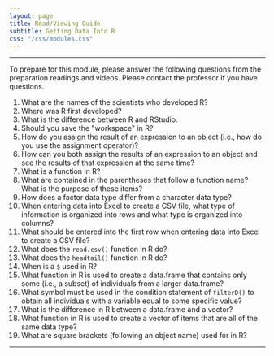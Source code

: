 ```yaml
---
layout: page
title: Read/Viewing Guide
subtitle: Getting Data Into R
css: "/css/modules.css"
---
```


----

<div class="alert alert-warning">
To prepare for this module, please answer the following questions from the preparation readings and videos. Please contact the professor if you have questions.
</div>

1. What are the names of the scientists who developed R?
1. Where was R first developed?
1. What is the difference between R and RStudio.
1. Should you save the "workspace" in R?
1. How do you assign the result of an expression to an object (i.e., how do you use the assignment operator)?
1. How can you both assign the results of an expression to an object and see the results of that expression at the same time?
1. What is a function in R?
1. What are contained in the parentheses that follow a function name? What is the purpose of these items?
1. How does a factor data type differ from a character data type?
1. When entering data into Excel to create a CSV file, what type of information is organized into rows and what type is organized into columns?
1. What should be entered into the first row when entering data into Excel to create a CSV file?
1. What does the `read.csv()` function in R do?
1. What does the `headtail()` function in R do?
1. When is a `$` used in R?
1. What function in R is used to create a data.frame that contains only some (i.e., a subset) of individuals from a larger data.frame?
1. What symbol must be used in the condition statement of `filterD()` to obtain all individuals with a variable equal to some specific value?
1. What is the difference in R between a data.frame and a vector?
1. What function in R is used to create a vector of items that are all of the same data type?
1. What are square brackets (following an object name) used for in R?

----
